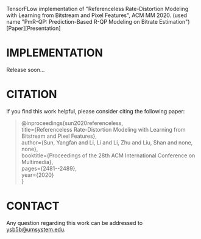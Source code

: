 TensorFLow implementation of "Referenceless Rate-Distortion Modeling with Learning from Bitstream and Pixel Features", ACM MM 2020. 
(used name "PmR-QP: Prediction-Based R-QP Modeling on Bitrate Estimation")
[Paper][Presentation]

# IMPLEMENTATION
>
Release soon...

# CITATION
>
If you find this work helpful, please consider citing the following paper:

>@inproceedings{sun2020referenceless,  
  title={Referenceless Rate-Distortion Modeling with Learning from Bitstream and Pixel Features},  
  author={Sun, Yangfan and Li, Li and Li, Zhu and Liu, Shan and none, none},  
  booktitle={Proceedings of the 28th ACM International Conference on Multimedia},  
  pages={2481--2489},  
  year={2020}  
}

# CONTACT
>
Any question regarding this work can be addressed to ysb5b@umsystem.edu.

